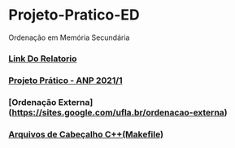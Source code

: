 # Projeto-Pratico-ED
Ordenação em Memória Secundária

### [Link Do Relatorio](https://docs.google.com/document/d/19I6_yCY5KDKHBIi5oTKwJ4dR6U2dacK5PAvXFfc6-vM/edit?usp=sharing)
### [Projeto Prático - ANP 2021/1](https://docs.google.com/document/d/1Tjppk_ZBpsjufptbCEXMNTsq1s3A1fKxLW-t0QPFkOs/edit#)
### [Ordenação Externa] (https://sites.google.com/ufla.br/ordenacao-externa)
### [Arquivos de Cabeçalho C++(Makefile)](https://docs.microsoft.com/pt-br/cpp/cpp/header-files-cpp?view=msvc-160)

